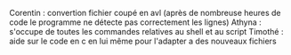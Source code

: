 Corentin : convertion fichier coupé en avl (après de nombreuse heures de code le programme ne détecte pas correctement les lignes)
Athyna : s'occupe de toutes les commandes relatives au shell et au script
Timothé : aide sur le code en c en lui même pour l'adapter a des nouveaux fichiers
